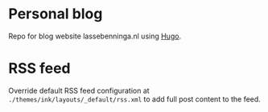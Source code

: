 # Personal blog
Repo for blog website lassebenninga.nl using [Hugo](https://gohugo.io/).

# RSS feed
Override default RSS feed configuration at `./themes/ink/layouts/_default/rss.xml` to add full post content to the feed.